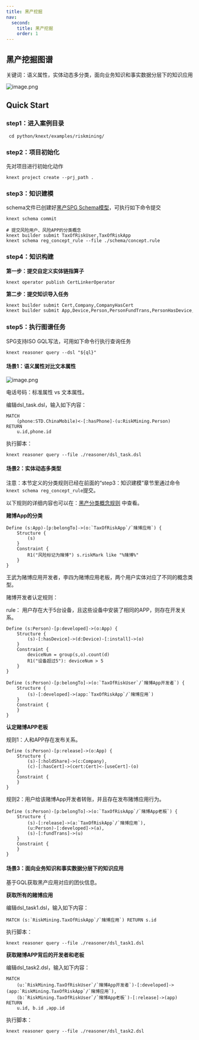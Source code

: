 ```yaml
---
title: 黑产挖掘
nav:
  second:
    title: 黑产挖掘
    order: 1
---
```


## 黑产挖掘图谱

关键词：语义属性，实体动态多分类，面向业务知识和事实数据分层下的知识应用

![image.png](https://mdn.alipayobjects.com/huamei_xgb3qj/afts/img/A*KGmMRJvQEdQAAAAAAAAAAAAADtmcAQ/original)

## Quick Start

### step1：进入案例目录

```shell
 cd python/knext/examples/riskmining/
```

### step2：项目初始化

先对项目进行初始化动作

```cypher
knext project create --prj_path .
```

### step3：知识建模

schema文件已创建好[黑产SPG Schema模型](https://github.com/OpenSPG/openspg/blob/master/python/knext/examples/riskmining/schema/riskmining.schema)，可执行如下命令提交

```shell
knext schema commit
```

```shell
# 提交风险用户、风险APP的分类概念
knext builder submit TaxOfRiskUser,TaxOfRiskApp
knext schema reg_concept_rule --file ./schema/concept.rule
```

### step4：知识构建

**第一步：提交自定义实体链指算子**

```shell
knext operator publish CertLinkerOperator
```

**第二步：提交知识导入任务**

```bash
knext builder submit Cert,Company,CompanyHasCert
knext builder submit App,Device,Person,PersonFundTrans,PersonHasDevice,PersonHoldShare
```

### step5：执行图谱任务

SPG支持ISO GQL写法，可用如下命令行执行查询任务

```cypher
knext reasoner query --dsl "${ql}"
```

#### 场景1：语义属性对比文本属性

![image.png](https://mdn.alipayobjects.com/huamei_xgb3qj/afts/img/A*uKcjRqTdy7cAAAAAAAAAAAAADtmcAQ/original)

电话号码：标准属性 vs 文本属性。

编辑dsl_task.dsl，输入如下内容：

```
MATCH
    (phone:STD.ChinaMobile)<-[:hasPhone]-(u:RiskMining.Person)
RETURN
    u.id,phone.id
```

执行脚本：

```
knext reasoner query --file ./reasoner/dsl_task.dsl
```

#### 场景2：实体动态多类型

注意：本节定义的分类规则已经在前面的“step3：知识建模”章节里通过命令`knext schema reg_concept_rule`提交。

以下规则的详细内容也可以在：[黑产分类概念规则](https://github.com/OpenSPG/openspg/blob/master/python/knext/examples/riskmining/schema/concept.rule) 中查看。

**赌博App的分类**

```
Define (s:App)-[p:belongTo]->(o:`TaxOfRiskApp`/`赌博应用`) {
    Structure {
        (s)
    }
    Constraint {
        R1("风险标记为赌博") s.riskMark like "%赌博%"
    }
}
```

王武为赌博应用开发者，李四为赌博应用老板，两个用户实体对应了不同的概念类型。

赌博开发者认定规则：

rule： 用户存在大于5台设备，且这些设备中安装了相同的APP，则存在开发关系。

```
Define (s:Person)-[p:developed]->(o:App) {
    Structure {
        (s)-[:hasDevice]->(d:Device)-[:install]->(o)
    }
    Constraint {
        deviceNum = group(s,o).count(d)
        R1("设备超过5"): deviceNum > 5
    }
}
```

```
Define (s:Person)-[p:belongTo]->(o:`TaxOfRiskUser`/`赌博App开发者`) {
    Structure {
        (s)-[:developed]->(app:`TaxOfRiskApp`/`赌博应用`)
    }
    Constraint {
    }
}
```

**认定赌博APP老板**

规则1：人和APP存在发布关系。

```
Define (s:Person)-[p:release]->(o:App) {
    Structure {
        (s)-[:holdShare]->(c:Company),
        (c)-[:hasCert]->(cert:Cert)<-[useCert]-(o)
    }
    Constraint {
    }
}
```

规则2：用户给该赌博App开发者转账，并且存在发布赌博应用行为。

```
Define (s:Person)-[p:belongTo]->(o:`TaxOfRiskApp`/`赌博App老板`) {
    Structure {
        (s)-[:release]->(a:`TaxOfRiskApp`/`赌博应用`),
        (u:Person)-[:developed]->(a),
        (s)-[:fundTrans]->(u)
    }
    Constraint {
    }
}
```

#### 场景3：面向业务知识和事实数据分层下的知识应用

基于GQL获取黑产应用对应的团伙信息。

**获取所有的赌博应用**

编辑dsl_task1.dsl，输入如下内容：

```
MATCH (s:`RiskMining.TaxOfRiskApp`/`赌博应用`) RETURN s.id
```

执行脚本：

```
knext reasoner query --file ./reasoner/dsl_task1.dsl
```

**获取赌博APP背后的开发者和老板**

编辑dsl_task2.dsl，输入如下内容：

```
MATCH
    (u:`RiskMining.TaxOfRiskUser`/`赌博App开发者`)-[:developed]->(app:`RiskMining.TaxOfRiskApp`/`赌博应用`),
    (b:`RiskMining.TaxOfRiskUser`/`赌博App老板`)-[:release]->(app)
RETURN
    u.id, b.id ,app.id
```

执行脚本：

```
knext reasoner query --file ./reasoner/dsl_task2.dsl
```
